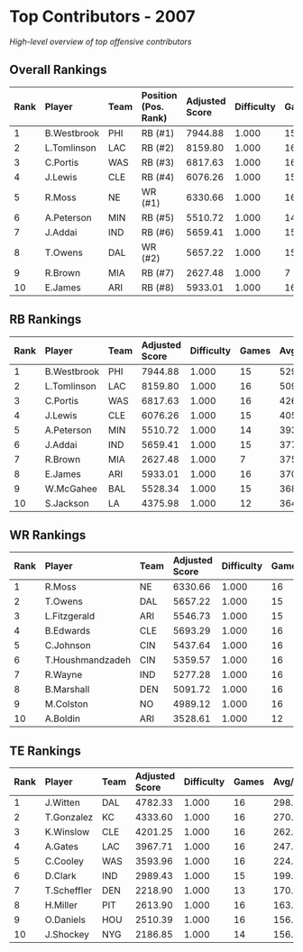 # Top Contributors - 2007

*High-level overview of top offensive contributors*

## Overall Rankings

| Rank | Player      | Team | Position (Pos. Rank) | Adjusted Score | Difficulty | Games | Avg/Game | Typical | Consistency | Trend      |
| :----| :-----------| :----| :--------------------| :--------------| :----------| :-----| :--------| :-------| :-----------| :----------|
| 1    | B.Westbrook | PHI  | RB (#1)              | 7944.88        | 1.000      | 15    | 529.66   | 536.58  | 7/3/5       | Stable     |
| 2    | L.Tomlinson | LAC  | RB (#2)              | 8159.80        | 1.000      | 16    | 509.99   | 468.99  | 8/3/5       | Stable     |
| 3    | C.Portis    | WAS  | RB (#3)              | 6817.63        | 1.000      | 16    | 426.10   | 436.09  | 8/3/5       | Increasing |
| 4    | J.Lewis     | CLE  | RB (#4)              | 6076.26        | 1.000      | 15    | 405.08   | 389.34  | 6/3/6       | Increasing |
| 5    | R.Moss      | NE   | WR (#1)              | 6330.66        | 1.000      | 16    | 395.67   | 413.93  | 7/1/8       | Stable     |
| 6    | A.Peterson  | MIN  | RB (#5)              | 5510.72        | 1.000      | 14    | 393.62   | 339.31  | 7/0/7       | Decreasing |
| 7    | J.Addai     | IND  | RB (#6)              | 5659.41        | 1.000      | 15    | 377.29   | 383.20  | 7/0/8       | Decreasing |
| 8    | T.Owens     | DAL  | WR (#2)              | 5657.22        | 1.000      | 15    | 377.15   | 426.15  | 7/4/4       | Stable     |
| 9    | R.Brown     | MIA  | RB (#7)              | 2627.48        | 1.000      | 7     | 375.35   | 351.11  | 3/0/4       | Increasing |
| 10   | E.James     | ARI  | RB (#8)              | 5933.01        | 1.000      | 16    | 370.81   | 375.42  | 8/3/5       | Stable     |

## RB Rankings

| Rank | Player      | Team | Adjusted Score | Difficulty | Games | Avg/Game | Typical | Consistency | Trend      |
| :----| :-----------| :----| :--------------| :----------| :-----| :--------| :-------| :-----------| :----------|
| 1    | B.Westbrook | PHI  | 7944.88        | 1.000      | 15    | 529.66   | 536.58  | 7/3/5       | Stable     |
| 2    | L.Tomlinson | LAC  | 8159.80        | 1.000      | 16    | 509.99   | 468.99  | 8/3/5       | Stable     |
| 3    | C.Portis    | WAS  | 6817.63        | 1.000      | 16    | 426.10   | 436.09  | 8/3/5       | Increasing |
| 4    | J.Lewis     | CLE  | 6076.26        | 1.000      | 15    | 405.08   | 389.34  | 6/3/6       | Increasing |
| 5    | A.Peterson  | MIN  | 5510.72        | 1.000      | 14    | 393.62   | 339.31  | 7/0/7       | Decreasing |
| 6    | J.Addai     | IND  | 5659.41        | 1.000      | 15    | 377.29   | 383.20  | 7/0/8       | Decreasing |
| 7    | R.Brown     | MIA  | 2627.48        | 1.000      | 7     | 375.35   | 351.11  | 3/0/4       | Increasing |
| 8    | E.James     | ARI  | 5933.01        | 1.000      | 16    | 370.81   | 375.42  | 8/3/5       | Stable     |
| 9    | W.McGahee   | BAL  | 5528.34        | 1.000      | 15    | 368.56   | 393.69  | 7/4/4       | Decreasing |
| 10   | S.Jackson   | LA   | 4375.98        | 1.000      | 12    | 364.66   | 373.94  | 4/2/6       | Stable     |

## WR Rankings

| Rank | Player           | Team | Adjusted Score | Difficulty | Games | Avg/Game | Typical | Consistency | Trend      |
| :----| :----------------| :----| :--------------| :----------| :-----| :--------| :-------| :-----------| :----------|
| 1    | R.Moss           | NE   | 6330.66        | 1.000      | 16    | 395.67   | 413.93  | 7/1/8       | Stable     |
| 2    | T.Owens          | DAL  | 5657.22        | 1.000      | 15    | 377.15   | 426.15  | 7/4/4       | Stable     |
| 3    | L.Fitzgerald     | ARI  | 5546.73        | 1.000      | 15    | 369.78   | 279.11  | 5/3/7       | Increasing |
| 4    | B.Edwards        | CLE  | 5693.29        | 1.000      | 16    | 355.83   | 316.00  | 8/2/6       | Stable     |
| 5    | C.Johnson        | CIN  | 5437.64        | 1.000      | 16    | 339.85   | 280.75  | 8/2/6       | Stable     |
| 6    | T.Houshmandzadeh | CIN  | 5359.57        | 1.000      | 16    | 334.97   | 306.15  | 8/1/7       | Decreasing |
| 7    | R.Wayne          | IND  | 5277.28        | 1.000      | 16    | 329.83   | 303.02  | 7/1/8       | Stable     |
| 8    | B.Marshall       | DEN  | 5091.72        | 1.000      | 16    | 318.23   | 280.25  | 8/2/6       | Increasing |
| 9    | M.Colston        | NO   | 4989.12        | 1.000      | 16    | 311.82   | 342.80  | 8/1/7       | Increasing |
| 10   | A.Boldin         | ARI  | 3528.61        | 1.000      | 12    | 294.05   | 245.87  | 4/1/7       | Increasing |

## TE Rankings

| Rank | Player      | Team | Adjusted Score | Difficulty | Games | Avg/Game | Typical | Consistency | Trend      |
| :----| :-----------| :----| :--------------| :----------| :-----| :--------| :-------| :-----------| :----------|
| 1    | J.Witten    | DAL  | 4782.33        | 1.000      | 16    | 298.90   | 288.92  | 8/1/7       | Decreasing |
| 2    | T.Gonzalez  | KC   | 4333.60        | 1.000      | 16    | 270.85   | 266.18  | 8/1/7       | Decreasing |
| 3    | K.Winslow   | CLE  | 4201.25        | 1.000      | 16    | 262.58   | 237.64  | 8/2/6       | Decreasing |
| 4    | A.Gates     | LAC  | 3967.71        | 1.000      | 16    | 247.98   | 262.36  | 8/2/6       | Decreasing |
| 5    | C.Cooley    | WAS  | 3593.96        | 1.000      | 16    | 224.62   | 192.94  | 8/1/7       | Increasing |
| 6    | D.Clark     | IND  | 2989.43        | 1.000      | 15    | 199.30   | 243.60  | 7/0/8       | Decreasing |
| 7    | T.Scheffler | DEN  | 2218.90        | 1.000      | 13    | 170.68   | 112.36  | 4/3/6       | Stable     |
| 8    | H.Miller    | PIT  | 2613.90        | 1.000      | 16    | 163.37   | 141.00  | 8/2/6       | Decreasing |
| 9    | O.Daniels   | HOU  | 2510.39        | 1.000      | 16    | 156.90   | 156.87  | 7/1/8       | Decreasing |
| 10   | J.Shockey   | NYG  | 2186.85        | 1.000      | 14    | 156.20   | 147.58  | 6/0/8       | Decreasing |

